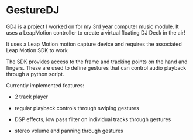 # GestureDJ
GDJ is a project I worked on for my 3rd year computer music module. It uses a LeapMotion controller to create a virtual floating DJ Deck in the air!

It uses a Leap Motion motion capture device and requires the associated Leap Motion SDK to work

The SDK provides access to the frame and tracking points on the hand and fingers. 
These are used to define gestures that can control audio playback through a python script.

Currently implemented features:

- 2 track player

- regular playback controls through swiping gestures

- DSP effects, low pass filter on individual tracks through gestures

- stereo volume and panning through gestures
